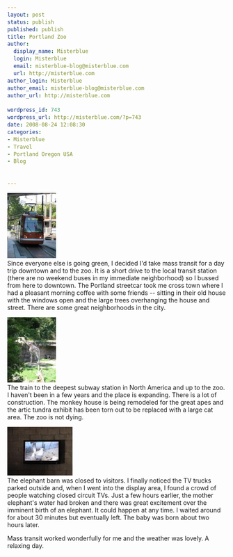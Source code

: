 ```yaml
---
layout: post
status: publish
published: publish
title: Portland Zoo
author:
  display_name: Misterblue
  login: Misterblue
  email: misterblue-blog@misterblue.com
  url: http://misterblue.com
author_login: Misterblue
author_email: misterblue-blog@misterblue.com
author_url: http://misterblue.com

wordpress_id: 743
wordpress_url: http://misterblue.com/?p=743
date: 2008-08-24 12:08:30
categories:
- Misterblue
- Travel
- Portland Oregon USA
- Blog


---
```

<p>
<div class="g2image_float_left"><a href="/images/oldimages/IMG_4387.jpg"><img src="/images/oldimages/thumb/IMG_4387.jpg" class="oldImageThumb"/></a></div>Since everyone else is going green, I decided I'd take mass transit for a day trip downtown and to the zoo. It is a short drive to the local transit station (there are no weekend buses in my immediate neighborhood) so I bussed from here to downtown. The Portland streetcar took me cross town where I had a pleasant morning coffee with some friends -- sitting in their old house with the windows open and the large trees overhanging the house and street. There are some great neighborhoods in the city.
</p>
<p>
<div class="g2image_float_right"><a href="/images/oldimages/IMG_4426.jpg"><img src="/images/oldimages/thumb/IMG_4426.jpg" class="oldImageThumb"/></a></div>The train to the deepest subway station in North America and up to the zoo. I haven't been in a few years and the place is expanding. There is a lot of construction. The monkey house is being remodeled for the great apes and the artic tundra exhibit has been torn out to be replaced with a large cat area. The zoo is not dying.
</p>
<p>
<div class="g2image_float_left"><a href="/images/oldimages/IMG_4472.jpg"><img src="/images/oldimages/thumb/IMG_4472.jpg" class="oldImageThumb"/></a></div>The elephant barn was closed to visitors. I finally noticed the TV trucks parked outside and, when I went into the display area, I found a crowd of people watching closed circuit TVs. Just a few hours earlier, the mother elephant's water had broken and there was great excitement over the imminent birth of an elephant. It could happen at any time. I waited around for about 30 minutes but eventually left. The baby was born about two hours later.
</p>
<p>
Mass transit worked wonderfully for me and the weather was lovely. A relaxing day.
</p>
